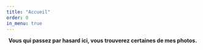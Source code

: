 ```yaml
---
title: "Accueil"
order: 0
in_menu: true
---
```

<p align="center"><strong>Vous qui passez par hasard ici, vous trouverez certaines de mes photos.<strong></p> 